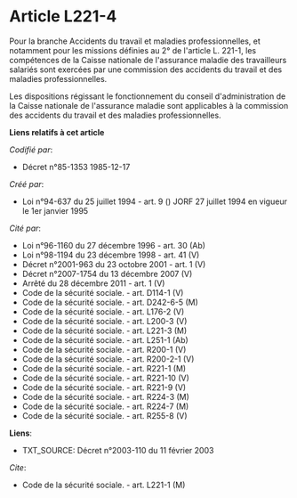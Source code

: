# Article L221-4

Pour la branche Accidents du travail et maladies professionnelles, et notamment pour les missions définies au 2° de l'article
L. 221-1, les compétences de la Caisse nationale de l'assurance maladie des travailleurs salariés sont exercées par une
commission des accidents du travail et des maladies professionnelles.

Les dispositions régissant le fonctionnement du conseil d'administration de la Caisse nationale de l'assurance maladie sont
applicables à la commission des accidents du travail et des maladies professionnelles.

**Liens relatifs à cet article**

_Codifié par_:

  - Décret n°85-1353 1985-12-17

_Créé par_:

  - Loi n°94-637 du 25 juillet 1994 - art. 9 () JORF 27 juillet 1994 en vigueur le 1er janvier 1995

_Cité par_:

  - Loi n°96-1160 du 27 décembre 1996 - art. 30 (Ab)
  - Loi n°98-1194 du 23 décembre 1998 - art. 41 (V)
  - Décret n°2001-963 du 23 octobre 2001 - art. 1 (V)
  - Décret n°2007-1754 du 13 décembre 2007 (V)
  - Arrêté du 28 décembre 2011 - art. 1 (V)
  - Code de la sécurité sociale. - art. D114-1 (V)
  - Code de la sécurité sociale. - art. D242-6-5 (M)
  - Code de la sécurité sociale. - art. L176-2 (V)
  - Code de la sécurité sociale. - art. L200-3 (V)
  - Code de la sécurité sociale. - art. L221-3 (M)
  - Code de la sécurité sociale. - art. L251-1 (Ab)
  - Code de la sécurité sociale. - art. R200-1 (V)
  - Code de la sécurité sociale. - art. R200-2-1 (V)
  - Code de la sécurité sociale. - art. R221-1 (M)
  - Code de la sécurité sociale. - art. R221-10 (V)
  - Code de la sécurité sociale. - art. R221-9 (V)
  - Code de la sécurité sociale. - art. R224-3 (M)
  - Code de la sécurité sociale. - art. R224-7 (M)
  - Code de la sécurité sociale. - art. R255-8 (V)

**Liens**:

  - TXT_SOURCE: Décret n°2003-110 du 11 février 2003

_Cite_:

  - Code de la sécurité sociale. - art. L221-1 (M)
